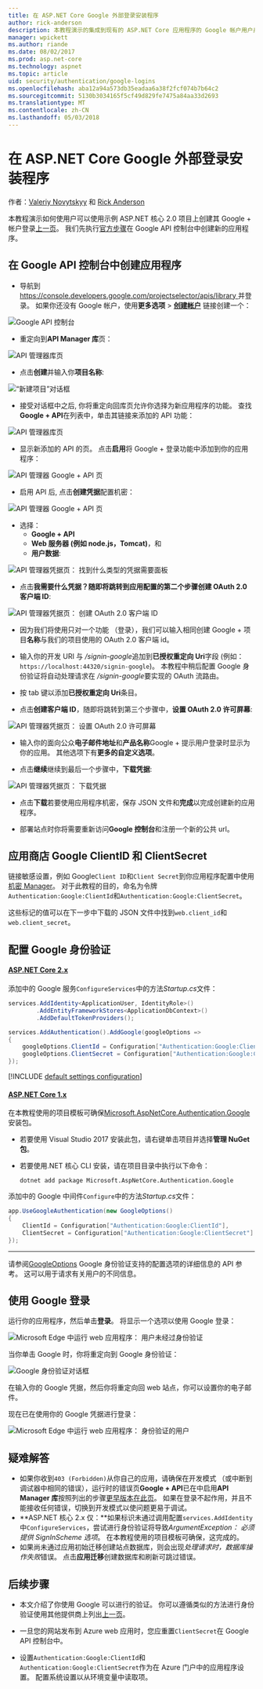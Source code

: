 ```yaml
---
title: 在 ASP.NET Core Google 外部登录安装程序
author: rick-anderson
description: 本教程演示的集成到现有的 ASP.NET Core 应用程序的 Google 帐户用户身份验证。
manager: wpickett
ms.author: riande
ms.date: 08/02/2017
ms.prod: asp.net-core
ms.technology: aspnet
ms.topic: article
uid: security/authentication/google-logins
ms.openlocfilehash: aba12a94a573db35eadaa6a38f2fcf074b7b64c2
ms.sourcegitcommit: 5130b3034165f5cf49d829fe7475a84aa33d2693
ms.translationtype: MT
ms.contentlocale: zh-CN
ms.lasthandoff: 05/03/2018
---
```

# <a name="google-external-login-setup-in-aspnet-core"></a>在 ASP.NET Core Google 外部登录安装程序

作者：[Valeriy Novytskyy](https://github.com/01binary) 和 [Rick Anderson](https://twitter.com/RickAndMSFT)

本教程演示如何使用户可以使用示例 ASP.NET 核心 2.0 项目上创建其 Google + 帐户登录[上一页](xref:security/authentication/social/index)。 我们先执行[官方步骤](https://developers.google.com/identity/sign-in/web/devconsole-project)在 Google API 控制台中创建新的应用程序。

## <a name="create-the-app-in-google-api-console"></a>在 Google API 控制台中创建应用程序

* 导航到[ https://console.developers.google.com/projectselector/apis/library ](https://console.developers.google.com/projectselector/apis/library)并登录。 如果你还没有 Google 帐户，使用**更多选项** > **[创建帐户](https://accounts.google.com/SignUpWithoutGmail?service=cloudconsole&continue=https%3A%2F%2Fconsole.developers.google.com%2Fprojectselector%2Fapis%2Flibrary&ltmpl=api)** 链接创建一个：

![Google API 控制台](index/_static/GoogleConsoleLogin.png)

* 重定向到**API Manager 库**页：

![API 管理器库页](index/_static/GoogleConsoleSwitchboard.png)

* 点击**创建**并输入你**项目名称**:

![“新建项目”对话框](index/_static/GoogleConsoleNewProj.png)

* 接受对话框中之后, 你将重定向回库页允许你选择为新应用程序的功能。 查找**Google + API**在列表中，单击其链接来添加的 API 功能：

![API 管理器库页](index/_static/GoogleConsoleChooseApi.png)

* 显示新添加的 API 的页。 点击**启用**将 Google + 登录功能中添加到你的应用程序：

![API 管理器 Google + API 页](index/_static/GoogleConsoleEnableApi.png)

* 启用 API 后, 点击**创建凭据**配置机密：

![API 管理器 Google + API 页](index/_static/GoogleConsoleGoCredentials.png)

* 选择：
   * **Google + API**
   * **Web 服务器 (例如 node.js，Tomcat)**，和
   * **用户数据**:

![API 管理器凭据页： 找到什么类型的凭据需要面板](index/_static/GoogleConsoleChooseCred.png)

* 点击**我需要什么凭据？**随即将跳转到应用配置的第二个步骤**创建 OAuth 2.0 客户端 ID**:

![API 管理器凭据页： 创建 OAuth 2.0 客户端 ID](index/_static/GoogleConsoleCreateClient.png)

* 因为我们将使用只对一个功能 （登录），我们可以输入相同创建 Google + 项目**名称**与我们的项目使用的 OAuth 2.0 客户端 id。

* 输入你的开发 URI 与 */signin-google*追加到**已授权重定向 Uri**字段 (例如： `https://localhost:44320/signin-google`)。 本教程中稍后配置 Google 身份验证将自动处理请求在 */signin-google*要实现的 OAuth 流路由。

* 按 tab 键以添加**已授权重定向 Uri**条目。

* 点击**创建客户端 ID**，随即将跳转到第三个步骤中，**设置 OAuth 2.0 许可屏幕**:

![API 管理器凭据页： 设置 OAuth 2.0 许可屏幕](index/_static/GoogleConsoleAddCred.png)

* 输入你的面向公众**电子邮件地址**和**产品名称**Google + 提示用户登录时显示为你的应用。 其他选项下有**更多的自定义选项**。

* 点击**继续**继续到最后一个步骤中，**下载凭据**:

![API 管理器凭据页： 下载凭据](index/_static/GoogleConsoleFinish.png)

* 点击**下载**若要使用应用程序机密，保存 JSON 文件和**完成**以完成创建新的应用程序。

* 部署站点时你将需要重新访问**Google 控制台**和注册一个新的公共 url。

## <a name="store-google-clientid-and-clientsecret"></a>应用商店 Google ClientID 和 ClientSecret

链接敏感设置，例如 Google`Client ID`和`Client Secret`到你应用程序配置中使用[机密 Manager](xref:security/app-secrets)。 对于此教程的目的，命名为令牌`Authentication:Google:ClientId`和`Authentication:Google:ClientSecret`。

这些标记的值可以在下一步中下载的 JSON 文件中找到`web.client_id`和`web.client_secret`。

## <a name="configure-google-authentication"></a>配置 Google 身份验证

#### <a name="aspnet-core-2xtabaspnetcore2x"></a>[ASP.NET Core 2.x](#tab/aspnetcore2x/)
添加中的 Google 服务`ConfigureServices`中的方法*Startup.cs*文件：

```csharp
services.AddIdentity<ApplicationUser, IdentityRole>()
        .AddEntityFrameworkStores<ApplicationDbContext>()
        .AddDefaultTokenProviders();

services.AddAuthentication().AddGoogle(googleOptions =>
{
    googleOptions.ClientId = Configuration["Authentication:Google:ClientId"];
    googleOptions.ClientSecret = Configuration["Authentication:Google:ClientSecret"];
});
```

[!INCLUDE [default settings configuration](includes/default-settings.md)]

#### <a name="aspnet-core-1xtabaspnetcore1x"></a>[ASP.NET Core 1.x](#tab/aspnetcore1x/)
在本教程使用的项目模板可确保[Microsoft.AspNetCore.Authentication.Google](https://www.nuget.org/packages/Microsoft.AspNetCore.Authentication.Google)安装包。

 * 若要使用 Visual Studio 2017 安装此包，请右键单击项目并选择**管理 NuGet 包**。
 * 若要使用.NET 核心 CLI 安装，请在项目目录中执行以下命令：

   `dotnet add package Microsoft.AspNetCore.Authentication.Google`

添加中的 Google 中间件`Configure`中的方法*Startup.cs*文件：

```csharp
app.UseGoogleAuthentication(new GoogleOptions()
{
    ClientId = Configuration["Authentication:Google:ClientId"],
    ClientSecret = Configuration["Authentication:Google:ClientSecret"]
});
```

* * *
请参阅[GoogleOptions](/dotnet/api/microsoft.aspnetcore.builder.googleoptions) Google 身份验证支持的配置选项的详细信息的 API 参考。 这可以用于请求有关用户的不同信息。

## <a name="sign-in-with-google"></a>使用 Google 登录

运行你的应用程序，然后单击**登录**。 将显示一个选项以使用 Google 登录：

![Microsoft Edge 中运行 web 应用程序： 用户未经过身份验证](index/_static/DoneGoogle.png)

当你单击 Google 时，你将重定向到 Google 身份验证：

![Google 身份验证对话框](index/_static/GoogleLogin.png)

在输入你的 Google 凭据，然后你将重定向回 web 站点，你可以设置你的电子邮件。

现在已在使用你的 Google 凭据进行登录：

![Microsoft Edge 中运行 web 应用程序： 身份验证的用户](index/_static/Done.png)

## <a name="troubleshooting"></a>疑难解答

* 如果你收到`403 (Forbidden)`从你自己的应用，请确保在开发模式 （或中断到调试器中相同的错误），运行时的错误页**Google + API**已在中启用**API Manager 库**按照列出的步骤[更早版本在此页](#create-the-app-in-google-api-console)。 如果在登录不起作用，并且不能接收任何错误，切换到开发模式以使问题更易于调试。
* **ASP.NET 核心 2.x 仅：**如果标识未通过调用配置`services.AddIdentity`中`ConfigureServices`，尝试进行身份验证将导致*ArgumentException： 必须提供 SignInScheme 选项*。 在本教程使用的项目模板可确保，这完成的。
* 如果尚未通过应用初始迁移创建站点数据库，则会出现*处理请求时，数据库操作失败*错误。 点击**应用迁移**创建数据库和刷新可跳过错误。

## <a name="next-steps"></a>后续步骤

* 本文介绍了你使用 Google 可以进行的验证。 你可以遵循类似的方法进行身份验证使用其他提供商上列出[上一页](xref:security/authentication/social/index)。

* 一旦您的网站发布到 Azure web 应用时，您应重置`ClientSecret`在 Google API 控制台中。

* 设置`Authentication:Google:ClientId`和`Authentication:Google:ClientSecret`作为在 Azure 门户中的应用程序设置。 配置系统设置以从环境变量中读取项。
